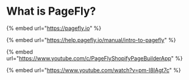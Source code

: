 # What is PageFly?

{% embed url="https://pagefly.io" %}

{% embed url="https://help.pagefly.io/manual/intro-to-pagefly" %}

{% embed url="https://www.youtube.com/c/PageFlyShopifyPageBuilderApp" %}

{% embed url="https://www.youtube.com/watch?v=pm-l8IAgt7c" %}
